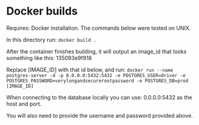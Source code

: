 # Docker builds
Requires: Docker installation. The commands below were tested on UNIX.

In this directory run: `docker build .`

After the container finishes building, it will output an image_id that looks something like this: 135093e9f918

Replace [IMAGE_ID] with that id below, and run:
`docker run --name postgres-server -d -p 0.0.0.0:5432:5432 -e POSTGRES_USER=driver -e POSTGRES_PASSWORD=verylongandsecurerootpassword -e POSTGRES_DB=prod [IMAGE_ID]`

When connecting to the database locally you can use: 0.0.0.0:5432 as the host and port.

You will also need to provide the username and password provided above.
